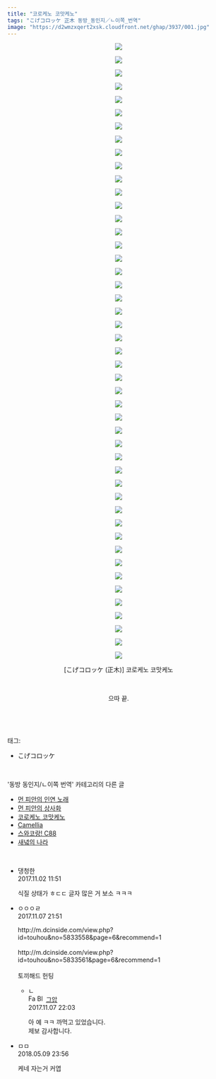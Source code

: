 ```yaml
---
title: "코로케노 코맛케노"
tags: "こげコロッケ 正木 동방_동인지／ㄴ이쪽_번역"
image: "https://d2wmzxqert2xsk.cloudfront.net/ghap/3937/001.jpg"
---
```

<div class="article">
<p style="text-align: center; clear: none; float: none;"><img src="{{ site.imgserver11 }}/ghap/3937/001.jpg"/></p>
<p style="text-align: center; clear: none; float: none;"><img src="{{ site.imgserver11 }}/ghap/3937/002.jpg"/></p>
<p style="text-align: center; clear: none; float: none;"><img src="{{ site.imgserver11 }}/ghap/3937/003.jpg"/></p>
<p style="text-align: center; clear: none; float: none;"><img src="{{ site.imgserver11 }}/ghap/3937/004.jpg"/></p>
<p style="text-align: center; clear: none; float: none;"><img src="{{ site.imgserver11 }}/ghap/3937/005.jpg"/></p>
<p style="text-align: center; clear: none; float: none;"><img src="{{ site.imgserver11 }}/ghap/3937/006.jpg"/></p>
<p style="text-align: center; clear: none; float: none;"><img src="{{ site.imgserver11 }}/ghap/3937/007.jpg"/></p>
<p style="text-align: center; clear: none; float: none;"><img src="{{ site.imgserver11 }}/ghap/3937/008.jpg"/></p>
<p style="text-align: center; clear: none; float: none;"><img src="{{ site.imgserver11 }}/ghap/3937/009.jpg"/></p>
<p style="text-align: center; clear: none; float: none;"><img src="{{ site.imgserver11 }}/ghap/3937/010.jpg"/></p>
<p style="text-align: center; clear: none; float: none;"><img src="{{ site.imgserver11 }}/ghap/3937/011.jpg"/></p>
<p style="text-align: center; clear: none; float: none;"><img src="{{ site.imgserver11 }}/ghap/3937/012.jpg"/></p>
<p style="text-align: center; clear: none; float: none;"><img src="{{ site.imgserver11 }}/ghap/3937/013.jpg"/></p>
<p style="text-align: center; clear: none; float: none;"><img src="{{ site.imgserver11 }}/ghap/3937/014.jpg"/></p>
<p style="text-align: center; clear: none; float: none;"><img src="{{ site.imgserver11 }}/ghap/3937/015.jpg"/></p>
<p style="text-align: center; clear: none; float: none;"><img src="{{ site.imgserver11 }}/ghap/3937/016.jpg"/></p>
<p style="text-align: center; clear: none; float: none;"><img src="{{ site.imgserver11 }}/ghap/3937/017.jpg"/></p>
<p style="text-align: center; clear: none; float: none;"><img src="{{ site.imgserver11 }}/ghap/3937/018.jpg"/></p>
<p style="text-align: center; clear: none; float: none;"><img src="{{ site.imgserver11 }}/ghap/3937/019.jpg"/></p>
<p style="text-align: center; clear: none; float: none;"><img src="{{ site.imgserver11 }}/ghap/3937/020.jpg"/></p>
<p style="text-align: center; clear: none; float: none;"><img src="{{ site.imgserver11 }}/ghap/3937/021.jpg"/></p>
<p style="text-align: center; clear: none; float: none;"><img src="{{ site.imgserver11 }}/ghap/3937/022.jpg"/></p>
<p style="text-align: center; clear: none; float: none;"><img src="{{ site.imgserver11 }}/ghap/3937/023.jpg"/></p>
<p style="text-align: center; clear: none; float: none;"><img src="{{ site.imgserver11 }}/ghap/3937/024.jpg"/></p>
<p style="text-align: center; clear: none; float: none;"><img src="{{ site.imgserver11 }}/ghap/3937/025.jpg"/></p>
<p style="text-align: center; clear: none; float: none;"><img src="{{ site.imgserver11 }}/ghap/3937/026.jpg"/></p>
<p style="text-align: center; clear: none; float: none;"><img src="{{ site.imgserver11 }}/ghap/3937/027.jpg"/></p>
<p style="text-align: center; clear: none; float: none;"><img src="{{ site.imgserver11 }}/ghap/3937/028.jpg"/></p>
<p style="text-align: center; clear: none; float: none;"><img src="{{ site.imgserver11 }}/ghap/3937/029.jpg"/></p>
<p style="text-align: center; clear: none; float: none;"><img src="{{ site.imgserver11 }}/ghap/3937/030.jpg"/></p>
<p style="text-align: center; clear: none; float: none;"><img src="{{ site.imgserver11 }}/ghap/3937/031.jpg"/></p>
<p style="text-align: center; clear: none; float: none;"><img src="{{ site.imgserver11 }}/ghap/3937/032.jpg"/></p>
<p style="text-align: center; clear: none; float: none;"><img src="{{ site.imgserver11 }}/ghap/3937/033.jpg"/></p>
<p style="text-align: center; clear: none; float: none;"><img src="{{ site.imgserver11 }}/ghap/3937/034.jpg"/></p>
<p style="text-align: center; clear: none; float: none;"><img src="{{ site.imgserver11 }}/ghap/3937/035.jpg"/></p>
<p style="text-align: center; clear: none; float: none;"><img src="{{ site.imgserver11 }}/ghap/3937/036.jpg"/></p>
<p style="text-align: center; clear: none; float: none;"><img src="{{ site.imgserver11 }}/ghap/3937/037.jpg"/></p>
<p style="text-align: center; clear: none; float: none;"><img src="{{ site.imgserver11 }}/ghap/3937/038.jpg"/></p>
<p style="text-align: center; clear: none; float: none;"><img src="{{ site.imgserver11 }}/ghap/3937/039.jpg"/></p>
<p style="text-align: center; clear: none; float: none;"><img src="{{ site.imgserver11 }}/ghap/3937/040.jpg"/></p>
<p style="text-align: center; clear: none; float: none;"><img src="{{ site.imgserver11 }}/ghap/3937/041.jpg"/></p>
<p style="text-align: center; clear: none; float: none;"><img src="{{ site.imgserver11 }}/ghap/3937/042.jpg"/></p>
<p style="text-align: center; clear: none; float: none;"><img src="{{ site.imgserver11 }}/ghap/3937/043.jpg"/></p>
<p style="text-align: center; clear: none; float: none;"><img src="{{ site.imgserver11 }}/ghap/3937/044.jpg"/></p>
<p style="text-align: center; clear: none; float: none;"><img src="{{ site.imgserver11 }}/ghap/3937/045.jpg"/></p>
<p style="text-align: center; clear: none; float: none;"><img src="{{ site.imgserver11 }}/ghap/3937/046.jpg"/></p>
<p style="text-align: center; clear: none; float: none;"><img src="{{ site.imgserver11 }}/ghap/3937/047.jpg"/></p>
<p style="text-align: center; clear: none; float: none;"> [こげコロッケ (正木)] 코로케노 코맛케노</p>
<p style="text-align: center; clear: none; float: none;"><br/></p>
<p style="text-align: center; clear: none; float: none;">으따 끝.</p>
<p><br/></p>
</div><br/>
<div class="tagTrail">
<p>태그: </p>
<ul>
<li>こげコロッケ</li>
</ul>
</div><br/>
<div class="another">
<p>'동방 동인지/ㄴ이쪽 번역' 카테고리의 다른 글</p>
<ul>
<li><a href="/ghap_3939">먼 피안의 인연 노래</a></li>
<li><a href="/ghap_3938">먼 피안의 상사화</a></li>
<li><a href="/ghap_3937">코로케노 코맛케노</a></li>
<li><a href="/ghap_3927">Camellia</a></li>
<li><a href="/ghap_3881">스와코랑! C88</a></li>
<li><a href="/ghap_3856">새녘의 나라</a></li>
</ul>
</div><br/>
<div class="cb_module cb_fluid">
<div class="cb_wrt cb_profile">
<div class="comment">
<ul>
<li class="cb_thumb_off" id="comment15120486">
<div class="cb_comment_area">
<div class="cb_info_area">
<div class="cb_section">
<span class="cb_nick_name">댕청한</span>
</div>
<div class="cb_section">
<span class="cb_date">2017.11.02 11:51 </span>
</div>
</div>
<div class="cb_dsc_comment">
<p class="cb_dsc">
											식질 상태가 ㅎㄷㄷ 글자 많은 거 보소 ㅋㅋㅋ
										</p>
</div>
</div></li>
<li class="cb_thumb_off" id="comment15124864">
<div class="cb_comment_area">
<div class="cb_info_area">
<div class="cb_section">
<span class="cb_nick_name">ㅇㅇㅇㄹ</span>
</div>
<div class="cb_section">
<span class="cb_date">2017.11.07 21:51 </span>
</div>
</div>
<div class="cb_dsc_comment">
<p class="cb_dsc">
											http://m.dcinside.com/view.php?id=touhou&amp;no=5833558&amp;page=6&amp;recommend=1<br/>
<br/>
http://m.dcinside.com/view.php?id=touhou&amp;no=5833561&amp;page=6&amp;recommend=1<br/>
<br/>
토끼해드 헌팅
										</p>
</div>
<ul>
<li class="cb_thumb_off" id="comment15124867">
<span class="cb_bu_subnode">ㄴ</span>
<div class="cb_comment_area">
<div class="cb_info_area">
<div class="cb_section">
<span class="cb_nick_name"><img alt="Favicon of https://ghaptouhou.tistory.com" height="16" onerror="this.onerror=null;this.parentNode.removeChild(this)" src="https://ghaptouhou.tistory.com/favicon.ico" width="16"/> <img alt="BlogIcon" height="16" onerror="this.parentNode.removeChild(this)" src="https://ghaptouhou.tistory.com/index.gif" width="16"/> <a href="https://ghaptouhou.tistory.com" onclick="return openLinkInNewWindow(this)"> 그압</a><span class="tistoryProfileLayerTrigger" onclick='TistoryProfile.show(event, this, {"title":"\uc800\uae30 \uc774\uac70 \ub098\uc911\uc5d0 \uc218\uc815 \uac00\ub2a5\ud558\ub098\uc694","url":"https:\/\/ghap.tistory.com","nickname":"\uadf8\uc555","items":[]}); return false;'></span></span>
</div>
<div class="cb_section">
<span class="cb_date">2017.11.07 22:03 </span>
</div>
</div>
<div class="cb_dsc_comment">
<p class="cb_dsc">
																아 예 ㅋㅋ 까먹고 있었습니다.<br/>
제보 감사합니다.
															</p>
</div>
</div>
</li>
</ul>
</div></li>
<li class="cb_thumb_off" id="comment15253340">
<div class="cb_comment_area">
<div class="cb_info_area">
<div class="cb_section">
<span class="cb_nick_name">ㅁㅁ</span>
</div>
<div class="cb_section">
<span class="cb_date">2018.05.09 23:56 </span>
</div>
</div>
<div class="cb_dsc_comment">
<p class="cb_dsc">
											케네 자는거 커엽
										</p>
</div>
</div></li>
</ul>
</div>
</div><!-- commentList close -->
</div><br/>

